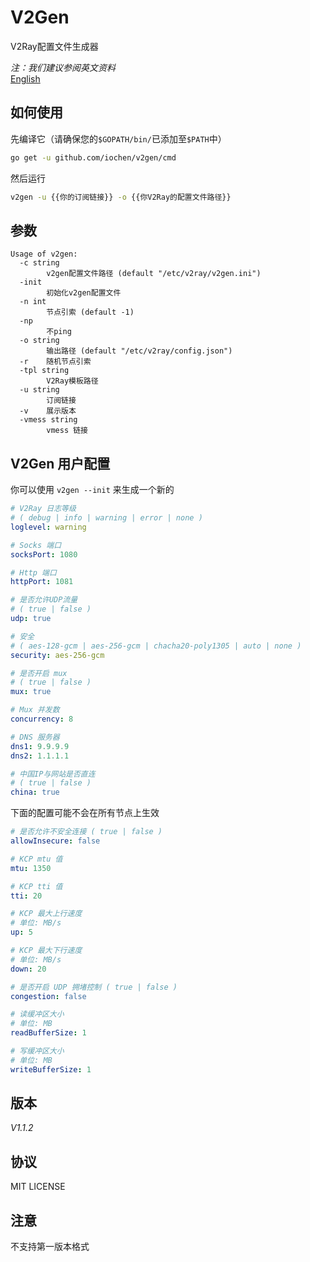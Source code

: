 # V2Gen

V2Ray配置文件生成器

*注：我们建议参阅英文资料*  
[English](README.md)

## 如何使用

先编译它（请确保您的`$GOPATH/bin/`已添加至`$PATH`中）

```sh
go get -u github.com/iochen/v2gen/cmd
```
  
然后运行

```sh
v2gen -u {{你的订阅链接}} -o {{你V2Ray的配置文件路径}}
```

## 参数

```Usage
Usage of v2gen:
  -c string
        v2gen配置文件路径 (default "/etc/v2ray/v2gen.ini")
  -init
        初始化v2gen配置文件
  -n int
        节点引索 (default -1)
  -np
        不ping
  -o string
        输出路径 (default "/etc/v2ray/config.json")
  -r    随机节点引索
  -tpl string
        V2Ray模板路径
  -u string
        订阅链接
  -v    展示版本
  -vmess string
        vmess 链接
```

## V2Gen 用户配置

你可以使用 `v2gen --init` 来生成一个新的

```yaml
# V2Ray 日志等级
# ( debug | info | warning | error | none )
loglevel: warning

# Socks 端口
socksPort: 1080

# Http 端口
httpPort: 1081

# 是否允许UDP流量
# ( true | false )
udp: true

# 安全
# ( aes-128-gcm | aes-256-gcm | chacha20-poly1305 | auto | none )
security: aes-256-gcm

# 是否开启 mux
# ( true | false )
mux: true

# Mux 并发数
concurrency: 8

# DNS 服务器
dns1: 9.9.9.9
dns2: 1.1.1.1

# 中国IP与网站是否直连
# ( true | false )
china: true

```

下面的配置可能不会在所有节点上生效

```yaml
# 是否允许不安全连接 ( true | false )
allowInsecure: false

# KCP mtu 值
mtu: 1350

# KCP tti 值
tti: 20

# KCP 最大上行速度
# 单位: MB/s
up: 5

# KCP 最大下行速度
# 单位: MB/s
down: 20

# 是否开启 UDP 拥堵控制 ( true | false )
congestion: false

# 读缓冲区大小
# 单位: MB
readBufferSize: 1

# 写缓冲区大小
# 单位: MB
writeBufferSize: 1
```

## 版本

*V1.1.2*

## 协议

MIT LICENSE

## 注意

不支持第一版本格式
